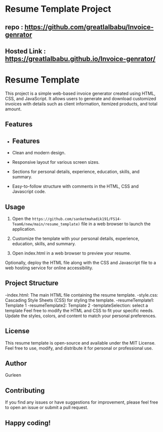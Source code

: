 # Resume Template Project

## repo : https://github.com/greatlalbabu/Invoice-genrator

## Hosted Link : https://greatlalbabu.github.io/Invoice-genrator/

# Resume Template

This project is a simple web-based invoice generator created using HTML, CSS, and JavaScript. It allows users to generate and download customized invoices with details such as client information, itemized products, and total amount.

## Features

- ## Features

- Clean and modern design.
- Responsive layout for various screen sizes.
- Sections for personal details, experience, education, skills, and summary.
- Easy-to-follow structure with comments in the HTML, CSS and Javascript code.


## Usage

1. Open the `https://github.com/sanketmahadik191/FS14-Team6/new/main/resume_template)` file in a web browser to launch the application.

2. Customize the template with your personal details, experience, education, skills, and summary.

3. Open index.html in a web browser to preview your resume.

Optionally, deploy the HTML file along with the CSS  and Javascript file to a web hosting service for online accessibility.

## Project Structure
-index.html: The main HTML file containing the resume template.
-style.css: Cascading Style Sheets (CSS) for styling the template.
-resumeTemplate1: Template 1
-resumeTemplate2: Template 2
-templateSelection: select a template
Feel free to modify the HTML and CSS to fit your specific needs. Update the styles, colors, and content to match your personal preferences.

## License
This resume template is open-source and available under the MIT License. Feel free to use, modify, and distribute it for personal or professional use.

## Author
Gurleen

## Contributing
If you find any issues or have suggestions for improvement, please feel free to open an issue or submit a pull request.

## Happy coding!
